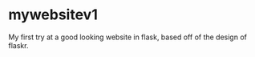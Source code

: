 mywebsitev1
===========
My first try at a good looking website in flask, based off of the design of flaskr.

